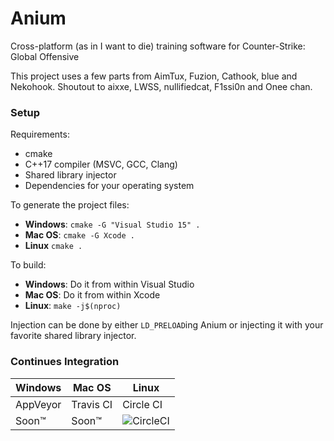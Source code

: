 # Anium

Cross-platform (as in I want to die) training software for Counter-Strike: Global Offensive

This project uses a few parts from AimTux, Fuzion, Cathook, blue and Nekohook.
Shoutout to aixxe, LWSS, nullifiedcat, F1ssi0n and Onee chan.

### Setup

Requirements:

* cmake
* C++17 compiler (MSVC, GCC, Clang)
* Shared library injector
* Dependencies for your operating system

To generate the project files:

* **Windows**: `cmake -G "Visual Studio 15" .`
* **Mac OS**: `cmake -G Xcode .`
* **Linux** `cmake .`

To build:

* **Windows**: Do it from within Visual Studio
* **Mac OS**: Do it from within Xcode
* **Linux**: `make -j$(nproc)`

Injection can be done by either `LD_PRELOAD`ing Anium or
injecting it with your favorite shared library injector.

### Continues Integration

Windows | Mac OS | Linux
------- | ------ | ---------
AppVeyor | Travis CI | Circle CI
Soon™ | Soon™ | ![CircleCI](https://img.shields.io/circleci/token/7d783390d7d066504d7ed0be0432dbed58e34324/project/github/Marc3842h/Anium/master.svg)

